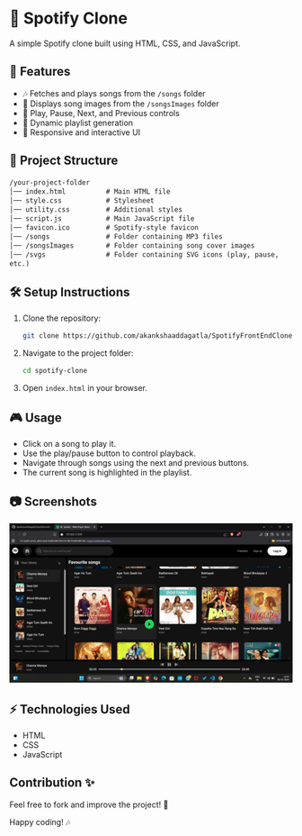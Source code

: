 # 🎵 Spotify Clone

A simple Spotify clone built using HTML, CSS, and JavaScript.

## 🚀 Features
- 🎶 Fetches and plays songs from the `/songs` folder
- 📂 Displays song images from the `/songsImages` folder
- 🎵 Play, Pause, Next, and Previous controls
- 📜 Dynamic playlist generation
- 🎨 Responsive and interactive UI

## 📁 Project Structure
```
/your-project-folder
│── index.html          # Main HTML file
│── style.css           # Stylesheet
│── utility.css         # Additional styles
│── script.js           # Main JavaScript file
│── favicon.ico         # Spotify-style favicon
│── /songs              # Folder containing MP3 files
│── /songsImages        # Folder containing song cover images
│── /svgs               # Folder containing SVG icons (play, pause, etc.)
```

## 🛠️ Setup Instructions
1. Clone the repository:
   ```sh
   git clone https://github.com/akankshaaddagatla/SpotifyFrontEndClone.git
   ```
2. Navigate to the project folder:
   ```sh
   cd spotify-clone
   ```
3. Open `index.html` in your browser.

## 🎮 Usage
- Click on a song to play it.
- Use the play/pause button to control playback.
- Navigate through songs using the next and previous buttons.
- The current song is highlighted in the playlist.

## 📷 Screenshots
![Music Player UI](Screenshot.png)

## ⚡ Technologies Used
- HTML
- CSS
- JavaScript

## Contribution ✨

Feel free to fork and improve the project! 🚀

Happy coding! 🎶
